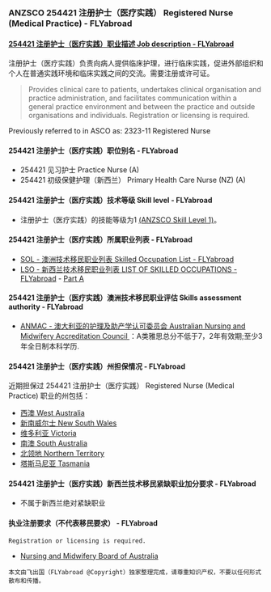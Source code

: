### ANZSCO 254421 注册护士（医疗实践） Registered Nurse (Medical Practice) - FLYabroad ###

####  [254421 注册护士（医疗实践）职业描述 Job description - FLYabroad](http://www.flyabroadvisa.com/anzsco/2544.html#254421)

注册护士（医疗实践）负责向病人提供临床护理，进行临床实践，促进外部组织和个人在普通实践环境和临床实践之间的交流。需要注册或许可证。

> Provides clinical care to patients, undertakes clinical organisation and practice administration, and facilitates communication within a general practice environment and between the practice and outside organisations and individuals. Registration or licensing is required.

Previously referred to in ASCO as:
2323-11 Registered Nurse

#### 254421 注册护士（医疗实践）职位别名 - FLYabroad
 
- 254421 见习护士 Practice Nurse (A)
- 254421 初级保健护理（新西兰） Primary Health Care Nurse (NZ) (A)

#### 254421 注册护士（医疗实践）技术等级 Skill level - FLYabroad

- 注册护士（医疗实践）的技能等级为1 [(ANZSCO Skill Level 1)](http://www.flyabroadvisa.com/anzsco/)。

#### 254421 注册护士（医疗实践）所属职业列表 - FLYabroad

- [SOL - 澳洲技术移民职业列表 Skilled Occupation List - FLYabroad](http://www.flyabroadvisa.com/sol/)
- [LSO - 新西兰技术移民职业列表 LIST OF SKILLED OCCUPATIONS - FLYabroad](http://nz.flyabroadvisa.com/lso/) - [Part A](parta)

#### 254421 注册护士（医疗实践）澳洲技术移民职业评估 Skills assessment authority - FLYabroad

- [ANMAC - 澳大利亚的护理及助产学认可委员会 Australian Nursing and Midwifery Accreditation Council ](http://www.flyabroadvisa.com/ass/anmac.html)：A类雅思总分不低于7，2年有效期;至少3年全日制本科学历.

#### 254421 注册护士（医疗实践）州担保情况 - FLYabroad

近期担保过 254421 注册护士（医疗实践） Registered Nurse (Medical Practice) 职业的州包括：

- [西澳 West Australia](http://www.flyabroadvisa.com/zdb/wa.html)
- [新南威尔士 New South Wales](http://www.flyabroadvisa.com/zdb/nsw.html)
- [维多利亚 Victoria](http://www.flyabroadvisa.com/zdb/vic.html)
- [南澳 South Australia](http://www.flyabroadvisa.com/zdb/sa.html)
- [北领地 Northern Territory](http://www.flyabroadvisa.com/zdb/nt.html)
- [塔斯马尼亚 Tasmania](http://www.flyabroadvisa.com/zdb/tas.html)

#### 254421 注册护士（医疗实践）新西兰技术移民紧缺职业加分要求 - FLYabroad

- 不属于新西兰绝对紧缺职业

#### 执业注册要求（不代表移民要求） - FLYabroad

    Registration or licensing is required.

- [Nursing and Midwifery Board of Australia ](http://www.nursingmidwiferyboard.gov.au/)

`本文由飞出国（FLYabroad @Copyright）独家整理完成，请尊重知识产权，不要以任何形式散布和传播。`